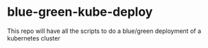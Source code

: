 # blue-green-kube-deploy
This repo will have all the scripts to do a blue/green deployment of a kubernetes cluster
